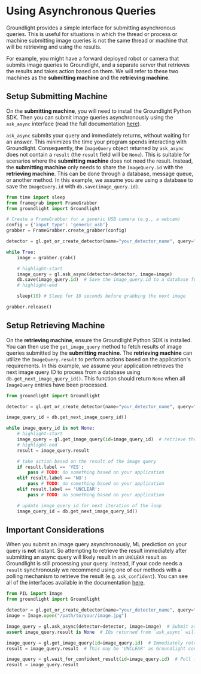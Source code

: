 # Using Asynchronous Queries

Groundlight provides a simple interface for submitting asynchronous queries. This is useful for situations in which the thread or process or machine submitting image queries is not the same thread or machine that will be retrieving and using the results.

For example, you might have a forward deployed robot or camera that submits image queries to Groundlight, and a separate server that retrieves the results and takes action based on them. We will refer to these two machines as the **submitting machine** and the **retrieving machine**.

## Setup Submitting Machine
On the **submitting machine**, you will need to install the Groundlight Python SDK. Then you can submit image queries asynchronously using the `ask_async` interface (read the full documentation [here](pathname:///python-sdk/api-reference-docs/#groundlight.client.Groundlight.ask_async)).

`ask_async` submits your query and immediately returns, without waiting for an answer. This minimizes the time your program spends interacting with Groundlight. Consequently, the `ImageQuery` object returned by `ask_async` does not contain a `result` (the `result` field will be `None`). This is suitable for scenarios where the **submitting machine** does not need the result. Instead, the **submitting machine** only needs to share the `ImageQuery.id` with the **retrieving machine**. This can be done through a database, message queue, or another method. In this example, we assume you are using a database to save the `ImageQuery.id` with `db.save(image_query.id)`.

```python notest
from time import sleep
from framegrab import FrameGrabber
from groundlight import Groundlight

# Create a FrameGrabber for a generic USB camera (e.g., a webcam)
config = {'input_type': 'generic_usb'}
grabber = FrameGrabber.create_grabber(config)

detector = gl.get_or_create_detector(name="your_detector_name", query="your_query")

while True:
    image = grabber.grab()

    # highlight-start
    image_query = gl.ask_async(detector=detector, image=image)
    db.save(image_query.id)  # Save the image_query.id to a database for the retrieving machine to use
    # highlight-end

    sleep(10) # Sleep for 10 seconds before grabbing the next image

grabber.release()
```

## Setup Retrieving Machine
On the **retrieving machine**, ensure the Groundlight Python SDK is installed. You can then use the `get_image_query` method to fetch results of image queries submitted by the **submitting machine**. The **retrieving machine** can utilize the `ImageQuery.result` to perform actions based on the application's requirements. In this example, we assume your application retrieves the next image query ID to process from a database using `db.get_next_image_query_id()`. This function should return `None` when all `ImageQuery` entries have been processed.

```python notest
from groundlight import Groundlight

detector = gl.get_or_create_detector(name="your_detector_name", query="your_query")

image_query_id = db.get_next_image_query_id()

while image_query_id is not None:
    # highlight-start
    image_query = gl.get_image_query(id=image_query_id)  # retrieve the image query from Groundlight
    # highlight-end
    result = image_query.result

    # take action based on the result of the image query
    if result.label == 'YES':
        pass # TODO: do something based on your application
    elif result.label == 'NO':
        pass # TODO: do something based on your application
    elif result.label == 'UNCLEAR':
        pass # TODO: do something based on your application

    # update image_query_id for next iteration of the loop
    image_query_id = db.get_next_image_query_id()
```

## Important Considerations
When you submit an image query asynchronously, ML prediction on your query is **not** instant. So attempting to retrieve the result immediately after submitting an async query will likely result in an `UNCLEAR` result as Groundlight is still processing your query. Instead, if your code needs a `result` synchronously we recommend using one of our methods with a polling mechanism to retrieve the result (e.g. `ask_confident`). You can see all of the interfaces available in the documentation [here](pathname:///python-sdk/api-reference-docs/#groundlight.client.Groundlight).

```python notest
from PIL import Image
from groundlight import Groundlight

detector = gl.get_or_create_detector(name="your_detector_name", query="your_query")
image = Image.open("/path/to/your/image.jpg")

image_query = gl.ask_async(detector=detector, image=image)  # Submit async query to Groundlight
assert image_query.result is None  # IQs returned from `ask_async` will not have a result

image_query = gl.get_image_query(id=image_query.id)  # Immediately retrieve the image query from Groundlight
result = image_query.result  # This may be 'UNCLEAR' as Groundlight continues to process the query

image_query = gl.wait_for_confident_result(id=image_query.id)  # Poll for a confident result from Groundlight
result = image_query.result
```